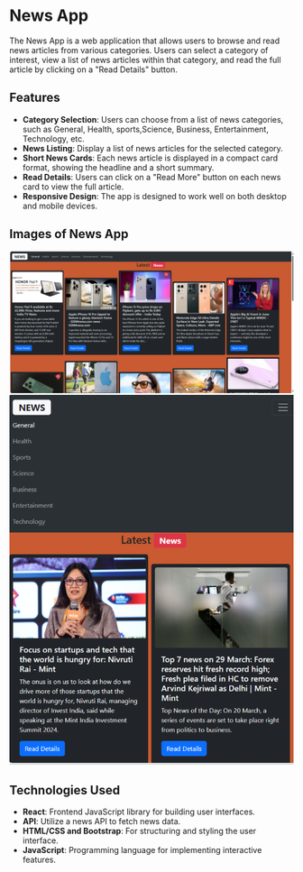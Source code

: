 # News App
The News App is a web application that allows users to browse and read news articles from various categories. Users can select a category of interest, view a list of news articles within that category, and read the full article by clicking on a "Read Details" button.

## Features

- **Category Selection**: Users can choose from a list of news categories, such as General, Health, sports,Science, Business, Entertainment, Technology, etc.
- **News Listing**: Display a list of news articles for the selected category.
- **Short News Cards**: Each news article is displayed in a compact card format, showing the headline and a short summary.
- **Read Details**: Users can click on a "Read More" button on each news card to view the full article.
- **Responsive Design**: The app is designed to work well on both desktop and mobile devices.

## Images of News App
 ![Desktop screen Image](./src//assets/NewsApp_img1.png)
 ![Small screen Image](./src/assets/NewsApp_img_smallScreen.png)
 
## Technologies Used

- **React**: Frontend JavaScript library for building user interfaces.
- **API**: Utilize a news API to fetch news data.
- **HTML/CSS and Bootstrap**: For structuring and styling the user interface.
- **JavaScript**: Programming language for implementing interactive features.
